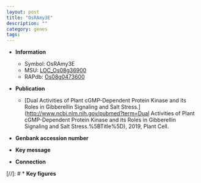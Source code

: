 ```yaml
---
layout: post
title: "OsRAmy3E"
description: ""
category: genes
tags: 
---
```


* **Information**  
    + Symbol: OsRAmy3E  
    + MSU: [LOC_Os08g36900](http://rice.plantbiology.msu.edu/cgi-bin/ORF_infopage.cgi?orf=LOC_Os08g36900)  
    + RAPdb: [Os08g0473600](http://rapdb.dna.affrc.go.jp/viewer/gbrowse_details/irgsp1?name=Os08g0473600)  

* **Publication**  
    + [Dual Activities of Plant cGMP-Dependent Protein Kinase and its Roles in Gibberellin Signaling and Salt Stress.](http://www.ncbi.nlm.nih.gov/pubmed?term=Dual Activities of Plant cGMP-Dependent Protein Kinase and its Roles in Gibberellin Signaling and Salt Stress.%5BTitle%5D), 2019, Plant Cell.

* **Genbank accession number**  

* **Key message**  

* **Connection**  

[//]: # * **Key figures**  


